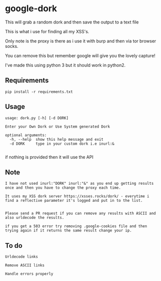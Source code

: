 # google-dork
This will grab a random dork and then save the output to a text file

This is what i use for finding all my XSS's.

Only note is the proxy is there as i use it with burp and then via tor browser socks.

You can remove this but remember google will give you the lovely capture!

I've made this using python 3 but it should work in python2.

Requirements
----

```
pip install -r requirements.txt
```


Usage
---


```
usage: dork.py [-h] [-d DORK]

Enter your Own Dork or Use System generated Dork

optional arguments:
  -h, --help  show this help message and exit
  -d DORK     type in your custom dork i.e inurl:&
  
  ```
  
 if nothing is provided then it will use the API



Note
------
```
I have not used inurl:"DORK" inurl:"&" as you end up getting results once and then you have to change the proxy each time.

It uses my XSS dork server https://xsses.rocks/dork/ - everytime i find a reflective parameter it's logged and put in to the list.


Please send a PR request if you can remove any results with ASCII and also urldecode the results.

if you get a 503 error try removing .google-cookies file and then trying again if it returns the same result change your ip.
```



To do
------
```
Urldecode links

Remove ASCII links

Handle errors properly
```
